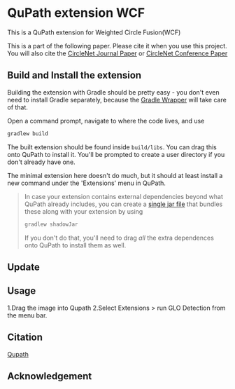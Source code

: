 # QuPath extension WCF

This is a QuPath extension for Weighted Circle Fusion(WCF)

This is a part of the following paper. Please cite it when you use this project. You will also cite the [CircleNet Journal Paper](https://ieeexplore.ieee.org/document/9585500)
or [CircleNet Conference Paper](https://link.springer.com/chapter/10.1007/978-3-030-59719-1_4)

## Build and Install the extension

Building the extension with Gradle should be pretty easy - you don't even need to install Gradle separately, because the 
[Gradle Wrapper](https://docs.gradle.org/current/userguide/gradle_wrapper.html) will take care of that.

Open a command prompt, navigate to where the code lives, and use
```bash
gradlew build
```

The built extension should be found inside `build/libs`.
You can drag this onto QuPath to install it.
You'll be prompted to create a user directory if you don't already have one.

The minimal extension here doesn't do much, but it should at least install a new command under the 'Extensions' menu in 
QuPath.

> In case your extension contains external dependencies beyond what QuPath already includes, you can create a 
> [single jar file](https://imperceptiblethoughts.com/shadow/introduction/#benefits-of-shadow) that bundles these along 
> with your extension by using
> ```bash
> gradlew shadowJar
> ```
> If you don't do that, you'll need to drag *all* the extra dependences onto QuPath to install them as well.


## Update



## Usage
1.Drag the image into Qupath
2.Select Extensions > run GLO Detection from the menu bar.


## Citation
[Qupath](https://qupath.github.io/)

## Acknowledgement
